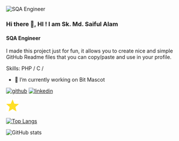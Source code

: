 ![SQA Engineer](https://media.licdn.com/dms/image/D5603AQE_OPqREkRE-g/profile-displayphoto-shrink_200_200/0/1718862343501?e=1725494400&v=beta&t=whf-_pCRqi9zrH0SQiP5mKaNtrvXy8dvNFdQl9O3WnE)

### Hi there 👋, HI ! I am Sk. Md. Saiful Alam
#### SQA Engineer

I made this project just for fun, it allows you to create nice and simple GitHub Readme files that you can copy/paste and use in your profile.

Skills: PHP / C / 

- 🔭 I’m currently working on Bit Mascot 


[<img src='https://cdn.jsdelivr.net/npm/simple-icons@3.0.1/icons/github.svg' alt='github' height='40'>](https://github.com/saifulsahim)  [<img src='https://cdn.jsdelivr.net/npm/simple-icons@3.0.1/icons/linkedin.svg' alt='linkedin' height='40'>](https://www.linkedin.com/in/https://www.linkedin.com/in/saifulsahim//)  

<a href='https://stars.github.com/'><img src='https://raw.githubusercontent.com/acervenky/animated-github-badges/master/assets/starbadge.gif' width='35' height='35'></a> 

[![Top Langs](https://github-readme-stats.vercel.app/api/top-langs/?username=saifulsahim)](https://github.com/anuraghazra/github-readme-stats)

![GitHub stats](https://github-readme-stats.vercel.app/api?username=saifulsahim&show_icons=true)  

